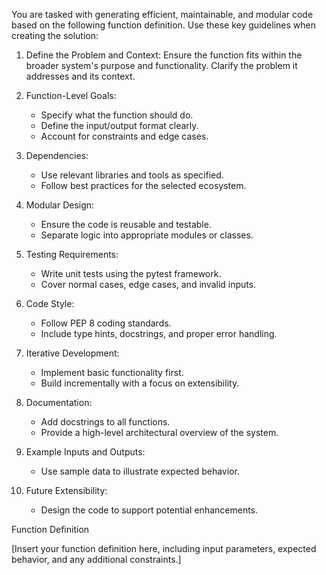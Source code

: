 
You are tasked with generating efficient, maintainable, and modular code based on the following function definition. 
Use these key guidelines when creating the solution:

1.	Define the Problem and Context: Ensure the function fits within the broader system's purpose and functionality. 
    Clarify the problem it addresses and its context.

2.	Function-Level Goals:
    - Specify what the function should do.
    - Define the input/output format clearly.
    - Account for constraints and edge cases.

3.	Dependencies:
    - Use relevant libraries and tools as specified.
    - Follow best practices for the selected ecosystem.

4.	Modular Design:
    - Ensure the code is reusable and testable.
    - Separate logic into appropriate modules or classes.

5.	Testing Requirements:
    - Write unit tests using the pytest framework.
    - Cover normal cases, edge cases, and invalid inputs.

6.	Code Style:
    - Follow PEP 8 coding standards.
    - Include type hints, docstrings, and proper error handling.

7.	Iterative Development:
    - Implement basic functionality first.
    - Build incrementally with a focus on extensibility.

8.	Documentation:
    - Add docstrings to all functions.
    - Provide a high-level architectural overview of the system.

9.	Example Inputs and Outputs:
    - Use sample data to illustrate expected behavior.

10.	Future Extensibility:
    - Design the code to support potential enhancements.

Function Definition

[Insert your function definition here, including input parameters, expected behavior, and any additional constraints.]



